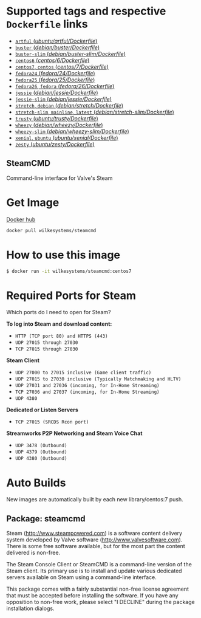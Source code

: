 # Supported tags and respective `Dockerfile` links

-	[`artful` (*ubuntu/artful/Dockerfile*)](https://github.com/wilkesystems/docker-steamcmd/blob/master/ubuntu/artful/Dockerfile)
-	[`buster` (*debian/buster/Dockerfile*)](https://github.com/wilkesystems/docker-steamcmd/blob/master/debian/buster/Dockerfile)
-	[`buster-slim` (*debian/buster-slim/Dockerfile*)](https://github.com/wilkesystems/docker-steamcmd/blob/master/debian/buster-slim/Dockerfile)
-	[`centos6` (*centos/6/Dockerfile*)](https://github.com/wilkesystems/docker-steamcmd/blob/master/centos/6/Dockerfile)
-	[`centos7`, `centos` (*centos/7/Dockerfile*)](https://github.com/wilkesystems/docker-steamcmd/blob/master/centos/7/Dockerfile)
-	[`fedora24` (*fedora/24/Dockerfile*)](https://github.com/wilkesystems/docker-steamcmd/blob/master/fedora/24/Dockerfile)
-	[`fedora25` (*fedora/25/Dockerfile*)](https://github.com/wilkesystems/docker-steamcmd/blob/master/fedora/25/Dockerfile)
-	[`fedora26`, `fedora` (*fedora/26/Dockerfile*)](https://github.com/wilkesystems/docker-steamcmd/blob/master/fedora/26/Dockerfile)
-	[`jessie` (*debian/jessie/Dockerfile*)](https://github.com/wilkesystems/docker-steamcmd/blob/master/debian/jessie/Dockerfile)
-	[`jessie-slim` (*debian/jessie/Dockerfile*)](https://github.com/wilkesystems/docker-steamcmd/blob/master/debian/jessie-slim/Dockerfile)
-	[`stretch`, `debian` (*debian/stretch/Dockerfile*)](https://github.com/wilkesystems/docker-steamcmd/blob/master/debian/stretch/Dockerfile)
-	[`stretch-slim`, `mainline`, `latest` (*debian/stretch-slim/Dockerfile*)](https://github.com/wilkesystems/docker-steamcmd/blob/master/debian/stretch-slim/Dockerfile)
-	[`trusty` (*ubuntu/trusty/Dockerfile*)](https://github.com/wilkesystems/docker-steamcmd/blob/master/ubuntu/trusty/Dockerfile)
-	[`wheezy` (*debian/wheezy/Dockerfile*)](https://github.com/wilkesystems/docker-steamcmd/blob/master/debian/wheezy/Dockerfile)
-	[`wheezy-slim` (*debian/wheezy-slim/Dockerfile*)](https://github.com/wilkesystems/docker-steamcmd/blob/master/debian/wheezy-slim/Dockerfile)
-	[`xenial`, `ubuntu` (*ubuntu/xenial/Dockerfile*)](https://github.com/wilkesystems/docker-steamcmd/blob/master/ubuntu/xenial/Dockerfile)
-	[`zesty` (*ubuntu/zesty/Dockerfile*)](https://github.com/wilkesystems/docker-steamcmd/blob/master/ubuntu/zesty/Dockerfile)

## SteamCMD
Command-line interface for Valve's Steam

# Get Image
[Docker hub](https://hub.docker.com/r/wilkesystems/steamcmd)

```bash
docker pull wilkesystems/steamcmd
```

# How to use this image

```bash
$ docker run -it wilkesystems/steamcmd:centos7
```

# Required Ports for Steam
Which ports do I need to open for Steam?

**To log into Steam and download content:**
-	`HTTP (TCP port 80) and HTTPS (443)`
-	`UDP 27015 through 27030`
-	`TCP 27015 through 27030`

**Steam Client**
-	`UDP 27000 to 27015 inclusive (Game client traffic)`
-	`UDP 27015 to 27030 inclusive (Typically Matchmaking and HLTV)`
-	`UDP 27031 and 27036 (incoming, for In-Home Streaming)`
-	`TCP 27036 and 27037 (incoming, for In-Home Streaming)`
-	`UDP 4380`

**Dedicated or Listen Servers**
-	`TCP 27015 (SRCDS Rcon port)`

**Streamworks P2P Networking and Steam Voice Chat**
-	`UDP 3478 (Outbound)`
-	`UDP 4379 (Outbound)`
-	`UDP 4380 (Outbound)`

# Auto Builds
New images are automatically built by each new library/centos:7 push.


## Package: steamcmd
Steam (http://www.steampowered.com) is a software content delivery system developed by Valve software (http://www.valvesoftware.com). There is some free software available, but for the most part the content delivered is non-free.

The Steam Console Client or SteamCMD is a command-line version of the Steam client. Its primary use is to install and update various dedicated servers available on Steam using a command-line interface.

This package comes with a fairly substantial non-free license agreement that must be accepted before installing the software. If you have any opposition to non-free work, please select "I DECLINE" during the package installation dialogs.